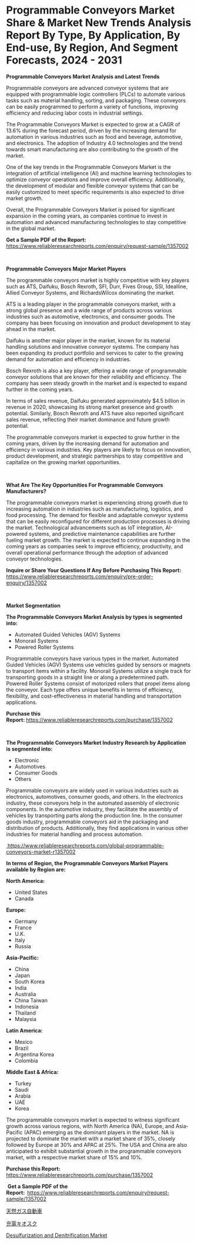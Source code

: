 <p><h1>Programmable Conveyors Market Share & Market New Trends Analysis Report By Type, By Application, By End-use, By Region, And Segment Forecasts, 2024 - 2031</h1></p><p><strong>Programmable Conveyors Market Analysis and Latest Trends</strong></p>
<p><p>Programmable conveyors are advanced conveyor systems that are equipped with programmable logic controllers (PLCs) to automate various tasks such as material handling, sorting, and packaging. These conveyors can be easily programmed to perform a variety of functions, improving efficiency and reducing labor costs in industrial settings.</p><p>The Programmable Conveyors Market is expected to grow at a CAGR of 13.6% during the forecast period, driven by the increasing demand for automation in various industries such as food and beverage, automotive, and electronics. The adoption of Industry 4.0 technologies and the trend towards smart manufacturing are also contributing to the growth of the market.</p><p>One of the key trends in the Programmable Conveyors Market is the integration of artificial intelligence (AI) and machine learning technologies to optimize conveyor operations and improve overall efficiency. Additionally, the development of modular and flexible conveyor systems that can be easily customized to meet specific requirements is also expected to drive market growth.</p><p>Overall, the Programmable Conveyors Market is poised for significant expansion in the coming years, as companies continue to invest in automation and advanced manufacturing technologies to stay competitive in the global market.</p></p>
<p><strong>Get a Sample PDF of the Report:&nbsp;</strong> <a href="https://www.reliableresearchreports.com/enquiry/request-sample/1357002">https://www.reliableresearchreports.com/enquiry/request-sample/1357002</a></p>
<p>&nbsp;</p>
<p><strong>Programmable Conveyors Major Market Players</strong></p>
<p><p>The programmable conveyors market is highly competitive with key players such as ATS, Daifuku, Bosch Rexroth, SFI, Durr, Fives Group, SSI, Idealline, Allied Conveyor Systems, and RichardsWilcox dominating the market. </p><p>ATS is a leading player in the programmable conveyors market, with a strong global presence and a wide range of products across various industries such as automotive, electronics, and consumer goods. The company has been focusing on innovation and product development to stay ahead in the market.</p><p>Daifuku is another major player in the market, known for its material handling solutions and innovative conveyor systems. The company has been expanding its product portfolio and services to cater to the growing demand for automation and efficiency in industries.</p><p>Bosch Rexroth is also a key player, offering a wide range of programmable conveyor solutions that are known for their reliability and efficiency. The company has seen steady growth in the market and is expected to expand further in the coming years.</p><p>In terms of sales revenue, Daifuku generated approximately $4.5 billion in revenue in 2020, showcasing its strong market presence and growth potential. Similarly, Bosch Rexroth and ATS have also reported significant sales revenue, reflecting their market dominance and future growth potential.</p><p>The programmable conveyors market is expected to grow further in the coming years, driven by the increasing demand for automation and efficiency in various industries. Key players are likely to focus on innovation, product development, and strategic partnerships to stay competitive and capitalize on the growing market opportunities.</p></p>
<p>&nbsp;</p>
<p><strong>What Are The Key Opportunities For Programmable Conveyors Manufacturers?</strong></p>
<p><p>The programmable conveyors market is experiencing strong growth due to increasing automation in industries such as manufacturing, logistics, and food processing. The demand for flexible and adaptable conveyor systems that can be easily reconfigured for different production processes is driving the market. Technological advancements such as IoT integration, AI-powered systems, and predictive maintenance capabilities are further fueling market growth. The market is expected to continue expanding in the coming years as companies seek to improve efficiency, productivity, and overall operational performance through the adoption of advanced conveyor technologies.</p></p>
<p><strong>Inquire or Share Your Questions If Any Before Purchasing This Report:</strong> <a href="https://www.reliableresearchreports.com/enquiry/pre-order-enquiry/1357002">https://www.reliableresearchreports.com/enquiry/pre-order-enquiry/1357002</a></p>
<p>&nbsp;</p>
<p><strong>Market Segmentation</strong></p>
<p><strong>The Programmable Conveyors Market Analysis by types is segmented into:</strong></p>
<p><ul><li>Automated Guided Vehicles (AGV) Systems</li><li>Monorail Systems</li><li>Powered Roller Systems</li></ul></p>
<p><p>Programmable conveyors have various types in the market. Automated Guided Vehicles (AGV) Systems use vehicles guided by sensors or magnets to transport items within a facility. Monorail Systems utilize a single track for transporting goods in a straight line or along a predetermined path. Powered Roller Systems consist of motorized rollers that propel items along the conveyor. Each type offers unique benefits in terms of efficiency, flexibility, and cost-effectiveness in material handling and transportation applications.</p></p>
<p><strong>Purchase this Report:&nbsp;</strong><a href="https://www.reliableresearchreports.com/purchase/1357002">https://www.reliableresearchreports.com/purchase/1357002</a></p>
<p>&nbsp;</p>
<p><strong>The Programmable Conveyors Market Industry Research by Application is segmented into:</strong></p>
<p><ul><li>Electronic</li><li>Automotives</li><li>Consumer Goods</li><li>Others</li></ul></p>
<p><p>Programmable conveyors are widely used in various industries such as electronics, automotives, consumer goods, and others. In the electronics industry, these conveyors help in the automated assembly of electronic components. In the automotive industry, they facilitate the assembly of vehicles by transporting parts along the production line. In the consumer goods industry, programmable conveyors aid in the packaging and distribution of products. Additionally, they find applications in various other industries for material handling and process automation.</p></p>
<p><a href="https://www.reliableresearchreports.com/global-programmable-conveyors-market-r1357002">&nbsp;https://www.reliableresearchreports.com/global-programmable-conveyors-market-r1357002</a></p>
<p><strong>In terms of Region, the Programmable Conveyors Market Players available by Region are:</strong></p>
<p>
    <p> <strong> North America: </strong>
        <ul>
            <li>United States</li>
            <li>Canada</li>
        </ul>
        </p> 
    <p> <strong> Europe: </strong>
        <ul>
            <li>Germany</li>
            <li>France</li>
            <li>U.K.</li>
            <li>Italy</li>
            <li>Russia</li>
        </ul>
        </p> 
    <p> <strong> Asia-Pacific: </strong>
        <ul>
            <li>China</li>
            <li>Japan</li>
            <li>South Korea</li>
            <li>India</li>
            <li>Australia</li>
            <li>China Taiwan</li>
            <li>Indonesia</li>
            <li>Thailand</li>
            <li>Malaysia</li>
        </ul>
        </p> 
    <p> <strong> Latin America: </strong>
        <ul>
            <li>Mexico</li>
            <li>Brazil</li>
            <li>Argentina Korea</li>
            <li>Colombia</li>
        </ul>
        </p> 
    <p> <strong> Middle East & Africa: </strong>
        <ul>
            <li>Turkey</li>
            <li>Saudi</li>
            <li>Arabia</li>
            <li>UAE</li>
            <li>Korea</li>
        </ul>
    </p>
    </p>
<p><p>The programmable conveyors market is expected to witness significant growth across various regions, with North America (NA), Europe, and Asia-Pacific (APAC) emerging as the dominant players in the market. NA is projected to dominate the market with a market share of 35%, closely followed by Europe at 30% and APAC at 25%. The USA and China are also anticipated to exhibit substantial growth in the programmable conveyors market, with a respective market share of 15% and 10%.</p></p>
<p><strong>Purchase this Report: </strong><a href="https://www.reliableresearchreports.com/purchase/1357002">https://www.reliableresearchreports.com/purchase/1357002</a></p>
<p>&nbsp;<strong>Get a Sample PDF of the Report:&nbsp;&nbsp;</strong><a href="https://www.reliableresearchreports.com/enquiry/request-sample/1357002">https://www.reliableresearchreports.com/enquiry/request-sample/1357002</a></p>
<p><strong></strong></p>
<p><p><a href="https://medium.com/@eleanorardy655/%E5%A4%A9%E7%84%B6%E3%82%AC%E3%82%B9%E8%BB%8A%E4%B8%A1%E5%B8%82%E5%A0%B4%E3%81%AE%E5%88%86%E6%9E%90-%E3%82%B0%E3%83%AD%E3%83%BC%E3%83%90%E3%83%AB%E7%94%A3%E6%A5%AD%E3%81%AE%E8%A6%8B%E9%80%9A%E3%81%97%E3%81%A8%E4%BA%88%E6%B8%AC-2024%E5%B9%B4%E3%81%8B%E3%82%892031%E5%B9%B4%E3%81%BE%E3%81%A7-833247561bb6">天然ガス自動車</a></p><p><a href="https://medium.com/@jonathandavies84/%E3%83%81%E3%83%A3%E3%83%BC%E3%82%B8%E3%83%B3%E3%82%B0%E3%82%AD%E3%82%AA%E3%82%B9%E3%82%AF%E5%B8%82%E5%A0%B4%E3%81%AF-%E5%B8%82%E5%A0%B4%E3%82%B7%E3%82%A7%E3%82%A2-%E5%B8%82%E5%A0%B4%E5%8B%95%E5%90%91-%E5%B8%82%E5%A0%B4%E6%88%90%E9%95%B7%E3%81%AB%E9%96%A2%E3%81%99%E3%82%8B%E6%83%85%E5%A0%B1%E3%82%92%E6%8F%90%E4%BE%9B%E3%81%97%E3%81%BE%E3%81%99-df7ce7091542">充電キオスク</a></p><p><a href="https://issuu.com/reportprime-2/docs/desulfurization-and-denitrification-market-size-20">Desulfurization and Denitrification Market</a></p></p>